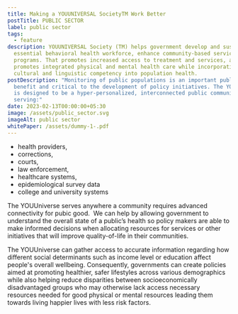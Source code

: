 ```yaml
---
title: Making a YOUUNIVERSAL SocietyTM Work Better
postTitle: PUBLIC SECTOR
label: public sector
tags:
  - feature
description: YOUUNIVERSAL Society (TM) helps government develop and sustain an
  essential behavioral health workforce, enhance community-based services and
  programs. That promotes increased access to treatment and services, and
  promotes integrated physical and mental health care while incorporating
  cultural and linguistic competency into population health.
postDescription: "Monitoring of public populations is an important public
  benefit and critical to the development of policy initiatives. The YOUUniverse
  is designed to be a hyper-personalized, interconnected public community
  serving:"
date: 2023-02-13T00:00:00+05:30
image: /assets/public_sector.svg
imageAlt: public sector
whitePaper: /assets/dummy-1-.pdf
---
```

* health providers,
* corrections,
* courts,
* law enforcement,
* healthcare systems,
* epidemiological survey data
* college and university systems

The YOUUniverse serves anywhere a community requires advanced connectivity for pubic good.  We can help by allowing government to understand the overall state of a public’s health so policy makers are able to make informed decisions when allocating resources for services or other initiatives that will improve quality-of-life in their communities.

The YOUUniverse can gather access to accurate information regarding how different social determinants such as income level or education affect people's overall wellbeing. Consequently, governments can create policies aimed at promoting healthier, safer lifestyles across various demographics while also helping reduce disparities between socioeconomically disadvantaged groups who may otherwise lack access necessary resources needed for good physical or mental resources leading them towards living happier lives with less risk factors.  

<!--EndFragment-->